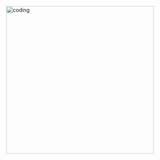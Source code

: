 <img align = "right" alt="coding" width = "400" src="https://drive.google.com/file/d/1Sbrq3fcVfXCNVwYQWVO_2sS1EPbAy0yF/view?usp=sharing">
